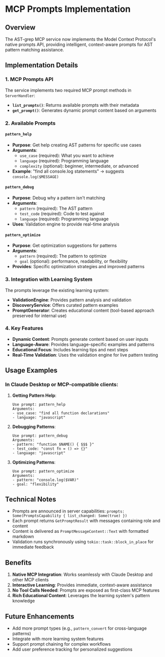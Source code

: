 # MCP Prompts Implementation

## Overview

The AST-grep MCP service now implements the Model Context Protocol's native prompts API, providing intelligent, context-aware prompts for AST pattern matching assistance.

## Implementation Details

### 1. MCP Prompts API

The service implements two required MCP prompt methods in `ServerHandler`:

- **`list_prompts()`**: Returns available prompts with their metadata
- **`get_prompt()`**: Generates dynamic prompt content based on arguments

### 2. Available Prompts

#### `pattern_help`
- **Purpose**: Get help creating AST patterns for specific use cases
- **Arguments**:
  - `use_case` (required): What you want to achieve
  - `language` (required): Programming language
  - `complexity` (optional): beginner, intermediate, or advanced
- **Example**: "find all console.log statements" → suggests `console.log($MESSAGE)`

#### `pattern_debug`
- **Purpose**: Debug why a pattern isn't matching
- **Arguments**:
  - `pattern` (required): The AST pattern
  - `test_code` (required): Code to test against
  - `language` (required): Programming language
- **Uses**: Validation engine to provide real-time analysis

#### `pattern_optimize`
- **Purpose**: Get optimization suggestions for patterns
- **Arguments**:
  - `pattern` (required): The pattern to optimize
  - `goal` (optional): performance, readability, or flexibility
- **Provides**: Specific optimization strategies and improved patterns

### 3. Integration with Learning System

The prompts leverage the existing learning system:

- **ValidationEngine**: Provides pattern analysis and validation
- **DiscoveryService**: Offers curated pattern examples
- **PromptGenerator**: Creates educational content (tool-based approach preserved for internal use)

### 4. Key Features

- **Dynamic Content**: Prompts generate content based on user inputs
- **Language-Aware**: Provides language-specific examples and patterns
- **Educational Focus**: Includes learning tips and next steps
- **Real-Time Validation**: Uses the validation engine for live pattern testing

## Usage Examples

### In Claude Desktop or MCP-compatible clients:

1. **Getting Pattern Help**:
   ```
   Use prompt: pattern_help
   Arguments:
   - use_case: "find all function declarations"
   - language: "javascript"
   ```

2. **Debugging Patterns**:
   ```
   Use prompt: pattern_debug
   Arguments:
   - pattern: "function $NAME() { $$$ }"
   - test_code: "const fn = () => {}"
   - language: "javascript"
   ```

3. **Optimizing Patterns**:
   ```
   Use prompt: pattern_optimize
   Arguments:
   - pattern: "console.log($VAR)"
   - goal: "flexibility"
   ```

## Technical Notes

- Prompts are announced in server capabilities: `prompts: Some(PromptsCapability { list_changed: Some(true) })`
- Each prompt returns `GetPromptResult` with messages containing role and content
- Content is delivered as `PromptMessageContent::Text` with formatted markdown
- Validation runs synchronously using `tokio::task::block_in_place` for immediate feedback

## Benefits

1. **Native MCP Integration**: Works seamlessly with Claude Desktop and other MCP clients
2. **Interactive Learning**: Provides immediate, context-aware assistance
3. **No Tool Calls Needed**: Prompts are exposed as first-class MCP features
4. **Rich Educational Content**: Leverages the learning system's pattern knowledge

## Future Enhancements

- Add more prompt types (e.g., `pattern_convert` for cross-language patterns)
- Integrate with more learning system features
- Support prompt chaining for complex workflows
- Add user preference tracking for personalized suggestions
